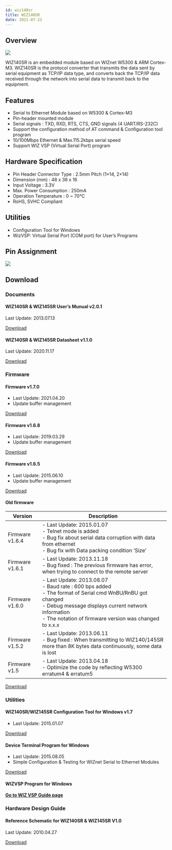 ```yaml
---
id: wiz140sr
title: WIZ140SR
date: 2021-07-22
---
```


## Overview

![](https://d3cmhcsnvv7jc.cloudfront.net/docs/img/products/wiz140sr/wiz140sr-web-2.jpg)

WIZ140SR is an embedded module based on WIZnet W5300 &  ARM Cortex-M3. WIZ140SR is the protocol converter that transmits the data sent by serial equipment as TCP/IP data type, and converts back the TCP/IP data received through the network into serial data to transmit back to the equipment.

## Features

- Serial to Ethernet Module based on W5300 & Cortex-M3
- Pin-header mounted module
- Serial signals : TXD, RXD, RTS, CTS, GND signals (4 UART/RS-232C)
- Support the configuration method of AT command & Configuration tool program
- 10/100Mbps Ethernet & Max.115.2kbps serial speed
- Support WIZ VSP (Virtual Serial Port) program

## Hardware Specification

- Pin Header Connector Type : 2.5mm Pitch (1×14, 2×14)
- Dimension (mm) : 48 x 36 x 16
- Input Voltage : 3.3V
- Max. Power Consumption : 250mA
- Operation Temperature : 0 ~ 70℃
- RoHS, SVHC Compliant

## Utilities

- Configuration Tool for Windows
- WizVSP: Virtual Serial Port (COM port) for User’s Programs

## Pin Assignment

![](https://d3cmhcsnvv7jc.cloudfront.net/docs/img/products/wiz140sr/140_pin.jpg)

## Download

### Documents

#### WIZ140SR & WIZ145SR User’s Munual v2.0.1

Last Update: 2013.07.13

<a href="https://d3cmhcsnvv7jc.cloudfront.net/docs/img/products/wiz140sr/WIZ14xSR_UM_v201e.pdf" target="_blank">Download</a>

#### WIZ140SR & WIZ145SR Datasheet v1.1.0

Last Update: 2020.11.17

<a href="https://d3cmhcsnvv7jc.cloudfront.net/docs/img/products/wiz140sr/WIZ140SR_WIZ145SR_DS_V110e.pdf" target="_blank">Download</a>

### Firmware

#### Firmware v1.7.0

- Last Update: 2021.04.20
- Update buffer management

<a href="https://d3cmhcsnvv7jc.cloudfront.net/docs/img/products/wiz140sr/WIZ140v1_7_0_210209.zip" target="_blank">Download</a>

#### Firmware v1.6.8

- Last Update: 2019.03.29
- Update buffer management

<a href="https://d3cmhcsnvv7jc.cloudfront.net/docs/img/products/wiz140sr/WIZ140v1_6_8_190209.zip" target="_blank">Download</a>

#### Firmware v1.6.5

- Last Update: 2015.06.10
- Update buffer management

<a href="https://d3cmhcsnvv7jc.cloudfront.net/docs/img/products/wiz140sr/WIZ140v1_6_5_150610.zip" target="_blank">Download</a>

#### Old firmware

| Version         | Description                                                                                                                                                                                                                             |
| --------------- | --------------------------------------------------------------------------------------------------------------------------------------------------------------------------------------------------------------------------------------- |
| Firmware v1.6.4 | - Last Update: 2015.01.07<br />- Telnet mode is added<br />- Bug fix about serial data corruption with data from ethernet<br />- Bug fix with Data packing condition ‘Size’                                                             |
| Firmware v1.6.1 | - Last Update: 2013.11.18<br />- Bug fixed : The previous firmware has error, when trying to connect to the remote server                                                                                                               |
| Firmware v1.6.0 | - Last Update: 2013.08.07<br />- Baud rate : 600 bps added<br />- The format of Serial cmd WnBU/RnBU got changed<br />- Debug message displays current network information<br />- The notation of firmware version was changed to x.x.x |
| Firmware v1.5.2 | - Last Update: 2013.06.11<br />- Bug fixed : When transmitting to WIZ140/145SR more than  8K bytes data continuously, some data is lost                                                                                                 |
| Firmware v1.5   | - Last Update: 2013.04.18<br />- Optimize the code by reflecting W5300 erratum4 & erratum5                                                                                                                                              |

<a href="https://d3cmhcsnvv7jc.cloudfront.net/docs/img/products/wiz140sr/WIZ14x_old_FW.zip" target="_blank">Download</a>

### Utilities

#### WIZ140SR/WIZ145SR Configuration Tool for Windows v1.7

- Last Update: 2015.01.07

<a href="https://d3cmhcsnvv7jc.cloudfront.net/docs/img/products/wiz140sr/WIZ14xSRConfig_Rev1_7.zip" target="_blank">Download</a>

#### Device Terminal Program for Windows

- Last Update: 2015.08.05
- Simple Configuration & Testing for WIZnet Serial to Ethernet Modules

<a href="https://d3cmhcsnvv7jc.cloudfront.net/docs/img/products/wiz100sr/Device_Terminal.zip" target="_blank">Download</a>

#### WIZVSP Program for Windows

[**Go to WIZ VSP Guide page**](./../serial-to-ethernet-guide.md#wiz-vsp)

### Hardware Design Guide

#### Reference Schematic for WIZ140SR & WIZ145SR V1.0

Last Update: 2010.04.27

<a href="https://d3cmhcsnvv7jc.cloudfront.net/docs/img/products/wiz140sr/WIZ14xSR_Ref_Schematic.pdf" target="_blank">Download</a>